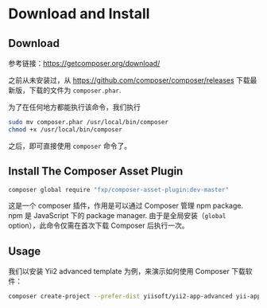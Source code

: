 # Download and Install

## Download

参考链接：https://getcomposer.org/download/

之前从未安装过，从 https://github.com/composer/composer/releases 下载最新版，下载的文件为 `composer.phar`.

为了在任何地方都能执行该命令，我们执行 

```bash
sudo mv composer.phar /usr/local/bin/composer
chmod +x /usr/local/bin/composer
```

之后，即可直接使用 `composer` 命令了。

## Install The Composer Asset Plugin

```bash
composer global require "fxp/composer-asset-plugin:dev-master"
```

这是一个 composer 插件，作用是可以通过 Composer 管理 npm package. npm 是 JavaScript 下的 package manager. 由于是全局安装（`global` option），此命令仅需在首次下载 Composer 后执行一次。

## Usage

我们以安装 Yii2 advanced template 为例，来演示如何使用 Composer 下载软件：

```bash
composer create-project --prefer-dist yiisoft/yii2-app-advanced yii-application
```


